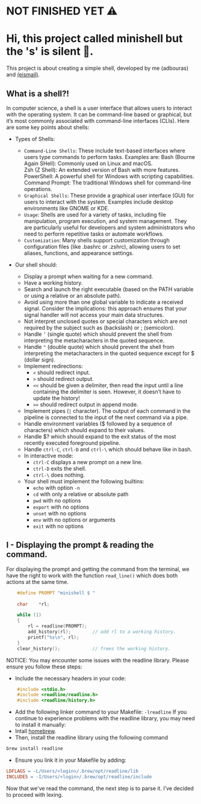 # NOT FINISHED YET ⚠️
# Hi, this project called minishell but the 's' is silent 👹.
This project is about creating a simple shell, developed by me (adbouras) and [(eismail)](https://github.com/ism417).

## What is a shell?!

In computer science, a shell is a user interface that allows users to interact with the operating system. It can be command-line based or graphical, 
but it’s most commonly associated with command-line interfaces (CLIs). Here are some key points about shells:

* Types of Shells:

	* `Command-Line Shells`: These include text-based interfaces where users type commands to perform tasks. Examples are:
		Bash (Bourne Again SHell): Commonly used on Linux and macOS.\
		Zsh (Z Shell): An extended version of Bash with more features.\
		PowerShell: A powerful shell for Windows with scripting capabilities.\
		Command Prompt: The traditional Windows shell for command-line operations.
	* `Graphical Shells`: These provide a graphical user interface (GUI) for users to interact with the system. Examples include desktop environments like GNOME or KDE.
	* `Usage`: Shells are used for a variety of tasks, including file manipulation, program execution, and system management.
		They are particularly useful for developers and system administrators who need to perform repetitive tasks or automate workflows.
	* `Customization`: Many shells support customization through configuration files (like .bashrc or .zshrc), allowing users to set aliases, functions, and appearance settings.

* Our shell should:
	* Display a prompt when waiting for a new command.
	* Have a working history.
	* Search and launch the right executable (based on the PATH variable or using a relative or an absolute path).
	* Avoid using more than one global variable to indicate a received signal. Consider the implications: this approach ensures that your signal handler will not access your main data structures.
	* Not interpret unclosed quotes or special characters which are not required by the subject such as (backslash) or ; (semicolon).
	* Handle `’` (single quote) which should prevent the shell from interpreting the metacharacters in the quoted sequence.
	* Handle `"` (double quote) which should prevent the shell from interpreting the metacharacters in the quoted sequence except for $ (dollar sign).
	* Implement redirections:
		* `<` should redirect input.
		* `>` should redirect output.
		* `<<` should be given a delimiter, then read the input until a line containing the delimiter is seen. However, it doesn’t have to update the history!
		* `>>` should redirect output in append mode.
	* Implement pipes (`|` character). The output of each command in the pipeline is connected to the input of the next command via a pipe.
	* Handle environment variables ($ followed by a sequence of characters) which should expand to their values.
	* Handle $? which should expand to the exit status of the most recently executed foreground pipeline.
	* Handle `ctrl-C`, `ctrl-D` and `ctrl-\` which should behave like in bash.
	* In interactive mode:
		* `ctrl-C` displays a new prompt on a new line.
		* `ctrl-D` exits the shell.
		* `ctrl-\` does nothing.
	* Your shell must implement the following builtins:
		* `echo` with option `-n`
		* `cd` with only a relative or absolute path
		* `pwd` with no options
		* `export` with no options
		* `unset` with no options
		* `env` with no options or arguments
		* `exit` with no options

## I - Displaying the prompt & reading the command.
For displaying the prompt and getting the command from the terminal, we have the right to work with the function `read_line()` which does both actions at the same time.
```c
	#define PROMPT "minishell $ "
 
	char	*rl;

	while (1)
	{
		rl = readline(PROMPT);
		add_history(rl);		// add rl to a working history.
		printf("%s\n", rl);
	}
	clear_history();			// frees the working history.
```
NOTICE: You may encounter some issues with the readline library. Please ensure you follow these steps:
* Include the necessary headers in your code:
```c 
	#include <stdio.h>
	#include <readline/readline.h>
	#include <readline/history.h>
```
* Add the following linker command to your Makefile: `-lreadline`
If you continue to experience problems with the readline library, you may need to install it manually:
* Intall [homebrew](https://github.com/kube/42homebrew).
* Then, install the readline library using the following command
```bash
brew install readline
```
* Ensure you link it in your Makefile by adding:
```makefile
LDFLAGS = -L/Users/<login>/.brew/opt/readline/lib
INCLUDES = -I/Users/<login>/.brew/opt/readline/include
``` 

Now that we've read the command, the next step is to parse it. I’ve decided to proceed with lexing.











